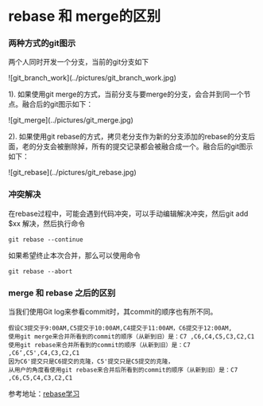 # rebase 和 merge的区别

### 两种方式的git图示
两个人同时开发一个分支，当前的git分支如下
<div align=left>
![git_branch_work](../pictures/git_branch_work.jpg)

</div>

1). 如果使用git merge的方式，当前分支与要merge的分支，会合并到同一个节点。融合后的git图示如下：
<div align=left>
![git_merge](../pictures/git_merge.jpg)

</div>

2). 如果使用git rebase的方式，拷贝老分支作为新的分支添加的rebase的分支后面，老的分支会被删除掉，所有的提交记录都会被融合成一个。融合后的git图示如下：
<div align=left>
![git_rebase](../pictures/git_rebase.jpg)
</div>


### 冲突解决
在rebase过程中，可能会遇到代码冲突，可以手动编辑解决冲突，然后git add \$xx 解决，然后执行命令
```
git rebase --continue
```
如果希望终止本次合并，那么可以使用命令
```
git rebase --abort
```

### merge 和 rebase 之后的区别
当我们使用Git log来参看commit时，其commit的顺序也有所不同。
```
假设C3提交于9:00AM,C5提交于10:00AM,C4提交于11:00AM，C6提交于12:00AM,
使用git merge来合并所看到的commit的顺序（从新到旧）是：C7 ,C6,C4,C5,C3,C2,C1
使用git rebase来合并所看到的commit的顺序（从新到旧）是：C7 ,C6‘,C5',C4,C3,C2,C1
因为C6'提交只是C6提交的克隆，C5'提交只是C5提交的克隆，
从用户的角度看使用git rebase来合并后所看到的commit的顺序（从新到旧）是：C7 ,C6,C5,C4,C3,C2,C1
```

参考地址：[rebase学习](http://gitbook.liuhui998.com/4_2.html)
